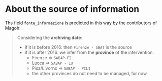 # About the source of information

Ths field `fonte_informazione` is predicted in this way by the contributors of
Magoh:

> Considering the **archiving date**:
>
> - if it is before 2016: then `Firenze - SBAT` is the source
> - if it is after 2016: we infer from the **province** of the intervention:
>   - Firenze => `SABAP-FI`
>   - Lucca => `SABAP - LU`
>   - Pisa/Livorno => `SABAP - PILI`
>   - the other provinces do not need to be managed, for now
